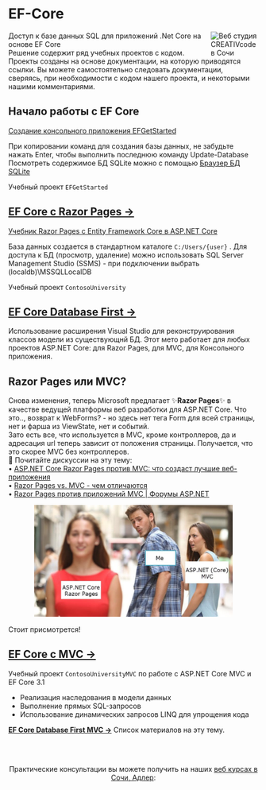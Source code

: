 # EF-Core
[<img align="right" width="96px" title="Веб студия CREATIVcode в Сочи" src="http://creativcode.ru/img/app/logo-page.png" />](http://creativcode.ru/)
Доступ к базе данных SQL для приложений .Net Core на основе EF Core  
Решение содержит ряд учебных проектов с кодом. Проекты созданы на основе документации, на которую приводятся ссылки. Вы можете самостоятельно следовать документации, сверяясь, при необходимости с кодом нашего проекта, и некоторыми нашими комментариями.

## Начало работы с EF Core
[Создание консольного приложения EFGetStarted](https://docs.microsoft.com/ru-ru/ef/core/get-started/?tabs=visual-studio)

При копировании команд для создания базы данных, не забудьте нажать Enter, чтобы выполнить последнюю команду Update-Database  
Посмотреть содержимое БД SQLite можно с помощью [Браузер БД SQLite](https://sqlitebrowser.org/)

Учебный проект `EFGetStarted`

## [EF Core с Razor Pages →](doc/EF-Core-Razor-Pages.md)
[Учебник Razor Pages с Entity Framework Core в ASP.NET Core](https://docs.microsoft.com/ru-ru/aspnet/core/data/ef-rp/intro?view=aspnetcore-3.1&tabs=visual-studio)

База данных создается в стандартном каталоге `C:/Users/{user}` . Для доступа к БД (просмотр, удаление) можно использовать SQL Server Management Studio (SSMS) - при подключении выбрать (localdb)\MSSQLLocalDB

Учебный проект `ContosoUniversity`

## [EF Core Database First →](doc/ConsotoDbFirst.md)
Использование расширения Visual Studio для реконструирования классов модели из существующнй БД. Этот мето работает для любых проектов ASP.NET Core: для Razor Pages, для MVC, для Консольного приложения.

## Razor Pages или MVC?
Снова изменения, теперь Microsoft предлагает ✨**Razor Pages**✨ в качестве ведущей платформы веб разработки для ASP.NET Core. Что это.., возврат к WebForms? - но здесь нет тега Form для всей страницы, нет и фарша из ViewState, нет и событий.  
Зато есть все, что используется в MVC, кроме контроллеров, да и адресация url теперь зависит от положения страницы. Получается, что это скорее MVC без контроллеров.  
🔖 Почитайте дискуссии на эту тему:  
• [ASP.NET Core Razor Pages против MVC: что создаст лучшие веб-приложения ](https://hackernoon.com/asp-net-core-razor-pages-vs-mvc-which-will-create-better-web-apps-in-2018-bd137ae0acaa)  
• [Razor Pages vs. MVC - чем отличаются](https://exceptionnotfound.net/razor-pages-how-does-it-differ-from-mvc-in-asp-net-core/)  
• [Razor Pages против приложений MVC | Форумы ASP.NET](https://forums.asp.net/t/2163056.aspx?Razor+Pages+Vs+MVC+apps)

<p align="center">
   <a  href="https://vk.com/creativcode_ru" target="_blank" title="Задавайте вопросы ВКонтакте!" >
     <img src="Images/razor-pages-me.jpg" width="400" alt="">
   </a>
</p>

Стоит присмотрется!

## [EF Core с MVC →](doc/EF-Core-MVC.md)
Учебный проект `ContosoUniversityMVC` по работе с ASP.NET Core MVC и EF Core 3.1  
* Реализация наследования в модели данных  
* Выполнение прямых SQL-запросов  
* Использование динамических запросов LINQ для упрощения кода  

**[EF Core Database First MVC →](doc-EF-Core-Scaffold.md)**
Список материалов на эту тему.


<br /><br />
<p align="center">
  Практические консультации вы можете получить на наших <a  href="http://creativcode.ru/learn" target="_blank" >веб курсах в Сочи, Адлер</a>:<br /><br />
   <a  href="http://creativcode.ru/learn/webnet" target="_blank" title="Курс веб программирования .Net C#" >
  <img src="http://creativcode.ru/img/learn/net-learn.jpg" width="400" alt="">
   </a>
</p>
